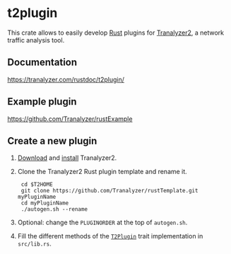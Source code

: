 # t2plugin

This crate allows to easily develop [Rust](https://www.rust-lang.org/) plugins for
[Tranalyzer2](https://tranalyzer.com/), a network traffic analysis tool.

## Documentation

<https://tranalyzer.com/rustdoc/t2plugin/>

## Example plugin

<https://github.com/Tranalyzer/rustExample>

## Create a new plugin

1. [Download](https://tranalyzer.com/getit) and [install](https://tranalyzer.com/install)
   Tranalyzer2.

2. Clone the Tranalyzer2 Rust plugin template and rename it.

        cd $T2HOME
        git clone https://github.com/Tranalyzer/rustTemplate.git myPluginName
        cd myPluginName
        ./autogen.sh --rename

3. Optional: change the `PLUGINORDER` at the top of `autogen.sh`.

4. Fill the different methods of the
   [`T2Plugin`](https://tranalyzer.com/rustdoc/t2plugin/trait.T2Plugin.html) trait
   implementation in `src/lib.rs`.
